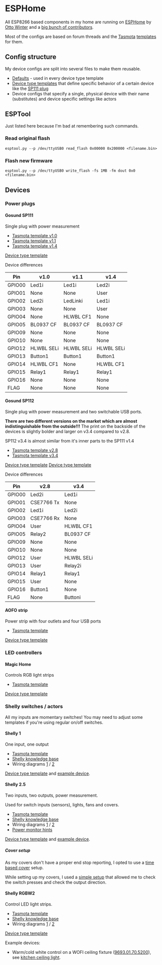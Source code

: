 
# ESPHome

All ESP8266 based components in my home are running on [ESPHome](https://esphome.io/) by [Otto Winter](https://github.com/OttoWinter) and a [big bunch of contributors](https://github.com/esphome/esphome/graphs/contributors).

Most of the configs are based on forum threads and the [Tasmota](https://tasmota.github.io) [templates](https://tasmota.github.io/docs/Components/) for them.

## Config structure

My device configs are split into several files to make them reusable.

* [Defaults](.defaults.yaml) - used in every device type template
* [Device type templates](#devices) that define specific behavior of a certain device like the [SP111 plug](#gosund-sp111)
* Device configs that specify a single, physical device with their name (substitutes) and device specific settings like actors

## ESPTool

Just listed here because I'm bad at remembering such commands.

### Read original flash

`esptool.py --p /dev/ttyUSB0 read_flash 0x00000 0x200000 <filename.bin>`

### Flash new firmware

`esptool.py --p /dev/ttyUSB0 write_flash -fs 1MB -fm dout 0x0 <filename.bin>`

## Devices

### Power plugs

#### Gosund SP111

Single plug with power measurement

* [Tasmota template v1.0](https://templates.blakadder.com/gosund_SP111.html)
* [Tasmota template v1.1](https://templates.blakadder.com/gosund_SP111_v2.html)
* [Tasmota template v1.4](https://templates.blakadder.com/gosund_SP111_v1_4.html)

[Device type template](.sp111.yaml)

Device differences

| Pin       | v1.0         | v1.1        | v1.4        |
| --------- | ------------ | ----------- | ----------- |
| GPIO00    |  Led1i       | Led1i       | Led2i       |
| GPIO01    |  None        | None        | User        |
| GPIO02    |  Led2i       | LedLinki    | Led1i       |
| GPIO03    |  None        | None        | User        |
| GPIO04    |  None        | HLWBL CF1   | None        |
| GPIO05    |  BL0937 CF   | BL0937 CF   | BL0937 CF   |
| GPIO09    |  None        | None        | None        |
| GPIO10    |  None        | None        | None        |
| GPIO12    |  HLWBL SELi  | HLWBL SELi  | HLWBL SELi  |
| GPIO13    |  Button1     | Button1     | Button1     |
| GPIO14    |  HLWBL CF1   | None        | HLWBL CF1   |
| GPIO15    |  Relay1      | Relay1      | Relay1      |
| GPIO16    |  None        | None        | None        |
| FLAG      |  None        | None        | None        |

#### Gosund SP112

Single plug with power measurement and two switchable USB ports.

**There are two different versions on the market which are almost indistinguishable from the outside!!!**
The print on the backside of the devices is slightly bolder and larger on v3.4 compared to v2.8.

SP112 v3.4 is almost similar from it's inner parts to the SP111 v1.4

* [Tasmota template v2.8](https://templates.blakadder.com/gosund_SP112.html)
* [Tasmota template v3.4](https://templates.blakadder.com/gosund_SP112_v3_4.html)

[Device type template](.sp112_v28.yaml)
[Device type template](.sp112_v34.yaml)

Device differences

| Pin       | v2.8          | v3.4          |
| --------- | ------------- | ------------- |
| GPIO00    |  Led2i        | Led1i         |
| GPIO01    |  CSE7766 Tx   | None          |
| GPIO02    |  Led1i        | Led2i         |
| GPIO03    |  CSE7766 Rx   | None          |
| GPIO04    |  User         | HLWBL CF1     |
| GPIO05    |  Relay2       | BL0937 CF     |
| GPIO09    |  None         | None          |
| GPIO10    |  None         | None          |
| GPIO12    |  User         | HLWBL SELi    |
| GPIO13    |  User         | Relay2i       |
| GPIO14    |  Relay1       | Relay1        |
| GPIO15    |  User         | None          |
| GPIO16    |  Button1      | None          |
| FLAG      |  None         | Buttoni       |

#### AOFO strip

Power strip with four outlets and four USB ports

* [Tasmota template](https://templates.blakadder.com/aofo_4AC4USB.html)

[Device type template](.aofo_4ac4usb.yaml)

### LED controllers

#### Magic Home

Controls RGB light strips

* [Tasmota template](https://templates.blakadder.com/magichome_ZJ-FWMN-A_RGB.html)

[Device type template](.magichome.yaml)

### Shelly switches / actors

All my inputs are momentary switches! You may need to adjust some templates if you're using regular on/off switches.

#### Shelly 1

One input, one output

* [Tasmota template](https://templates.blakadder.com/shelly_1.html)
* [Shelly knowledge base](https://shelly.cloud/support/knowledge-base/shelly-1/#wiring)
* Wiring diagrams [1](https://www.shelly-support.eu/lexikon/index.php?entry/47-connection-diagrams-shelly-1/) / [2](https://www.shelly-support.eu/lexikon/index.php?entry/58-anschlussschemen-shelly-1-fortsetzung/)

[Device type template](.shelly1.yaml) and [example device](.shelly1_example.yaml).

#### Shelly 2.5

Two inputs, two outputs, power measurement.

Used for switch inputs (sensors), lights, fans and covers.

* [Tasmota template](https://templates.blakadder.com/shelly_25.html)
* [Shelly knowledge base](https://shelly.cloud/support/knowledge-base/shelly-25/#wiring)
* Wiring diagrams [1](https://www.shelly-support.eu/lexikon/index.php?entry/48-connection-diagrams-shelly-2-5/) / [2](https://www.shelly-support.eu/lexikon/index.php?entry/100-connection-diagrams-shelly-2-5-continuation/)
* [Power monitor hints](https://esphome.io/components/sensor/ade7953.html)

[Device type template](.shelly25.yaml) and [example device](.shelly25_example.yaml).

##### Cover setup

As my covers don't have a proper end stop reporting, I opted to use a [time based cover](.shelly25_cover_timebased.yaml) setup.

While setting up my covers, I used a [simple setup](.shelly25_covertest.yaml) that allowed me to check the switch presses and check the output direction.

#### Shelly RGBW2

Control LED light strips.

* [Tasmota template](https://templates.blakadder.com/shelly_RGBW2.html)
* [Shelly knowledge base](https://shelly.cloud/knowledge-base/devices/shelly-rgbw2/#wiring)
* Wiring diagrams [1](https://www.shelly-support.eu/lexikon/index.php?entry/53-connection-diagrams-shelly-rgbw2/) / [2](https://www.shelly-support.eu/lexikon/index.php?entry/180-connection-diagrams-shelly-rgbw2-continuation/)

[Device type template](.shellyrgbw2.yaml)

Example devices:
* Warm/cold white control on a WOFI ceiling fixture ([9693.01.70.5200](https://www.amazon.de/gp/product/B00LUKGN0K/)), see [kitchen ceiling light](shellyrgbw_light_kitchen_ceiling.yaml).

